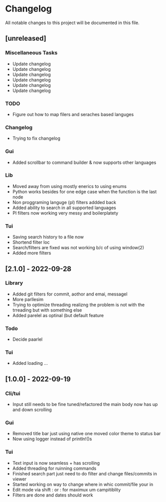 # Changelog

All notable changes to this project will be documented in this file.

## [unreleased]

### Miscellaneous Tasks

- Update changelog
- Update changelog
- Update changelog
- Update changelog
- Update changelog
- Update changelog

### TODO

- Figure out how to map filers and seraches based languges

### Changelog

- Trying to fix changelog

### Gui

- Added scrollbar to command builder & now supports other languages

### Lib

- Moved away from using mostly enerics to using enums
- Python works besides for one edge case when the function is the last node
- Non proggraming languge (pl) filters addded back
- Added ability to search in all supported languages
- Pl filters now working very messy and boilerplatety

### Tui

- Saving search history to a file now
- Shortend filter loc
- Search/filters are fixed was not working b/c of using window(2)
- Added more filters

## [2.1.0] - 2022-09-28

### Library

- Added git filters for commit, aothor and emai, messagel
- More parllesim
- Trying to optimize threading realizng the problem is not with the trreading but with something else
- Added parelel as optinal (but default feature

### Todo

- Decide paarlel

### Tui

- Added loading ...

## [1.0.0] - 2022-09-19

### Cli/tui

- Input still needs to be fine tuned/refactored the main body now has up and down scrolling

### Gui

- Removed title bar just using native one moved color theme to status bar
- Now using logger instead of println!()s

### Tui

- Text input is now seamless + has scrolling
- Added threading for ruinning commands
- Finished search part just need to do filter and change files/commits in viewer
- Started working on way to change where in whic commit/file your in
- Edit mode via shift :  or : for maximux um campitiblity
- Filters are done and dates should work

